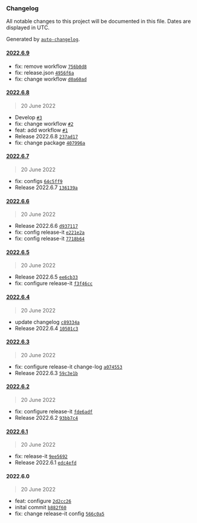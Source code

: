 ### Changelog

All notable changes to this project will be documented in this file. Dates are displayed in UTC.

Generated by [`auto-changelog`](https://github.com/CookPete/auto-changelog).

#### [2022.6.9](https://github.com/davicajucaru/release-it/compare/2022.6.8...2022.6.9)

- fix: remove workflow [`756b0d8`](https://github.com/davicajucaru/release-it/commit/756b0d837ad8dd0f40362ecf3efbdacedf733397)
- fix: release.json [`4956f6a`](https://github.com/davicajucaru/release-it/commit/4956f6a2e65a16ba9d8508dbe2510ccf16574f4f)
- fix: change workflow [`d0a60ad`](https://github.com/davicajucaru/release-it/commit/d0a60ada06a42921edb7b2da057ae2e662b9e0a7)

#### [2022.6.8](https://github.com/davicajucaru/release-it/compare/2022.6.7...2022.6.8)

> 20 June 2022

- Develop [`#3`](https://github.com/davicajucaru/release-it/pull/3)
- fix: change workflow [`#2`](https://github.com/davicajucaru/release-it/pull/2)
- feat: add workflow [`#1`](https://github.com/davicajucaru/release-it/pull/1)
- Release 2022.6.8 [`237ad17`](https://github.com/davicajucaru/release-it/commit/237ad17cbbb8aa31e2c9d5633afa8c9140c79cf8)
- fix: change package [`407996a`](https://github.com/davicajucaru/release-it/commit/407996a41f1e16e5bb75e3fa43e9ddde1225a55e)

#### [2022.6.7](https://github.com/davicajucaru/release-it/compare/2022.6.6...2022.6.7)

> 20 June 2022

- fix: configs [`64c5ff9`](https://github.com/davicajucaru/release-it/commit/64c5ff96a057e7818d9f973fbce84acc7764836a)
- Release 2022.6.7 [`136139a`](https://github.com/davicajucaru/release-it/commit/136139a8b235ea89a5a857f95dfaefd63016e8aa)

#### [2022.6.6](https://github.com/davicajucaru/release-it/compare/2022.6.5...2022.6.6)

> 20 June 2022

- Release 2022.6.6 [`d937117`](https://github.com/davicajucaru/release-it/commit/d9371177f8b675624fb3f1d88a8bf0153c349966)
- fix: config release-it [`e221e2a`](https://github.com/davicajucaru/release-it/commit/e221e2a97e83e42716a99afefbdb5eb352b1f085)
- fix: config release-it [`7718b64`](https://github.com/davicajucaru/release-it/commit/7718b643df2634aaf6b95f87e8533930f8708b62)

#### [2022.6.5](https://github.com/davicajucaru/release-it/compare/2022.6.4...2022.6.5)

> 20 June 2022

- Release 2022.6.5 [`ee6cb33`](https://github.com/davicajucaru/release-it/commit/ee6cb33f170a40b932d402c6835b1a1b26d37ab4)
- fix: configure release-it [`f3f46cc`](https://github.com/davicajucaru/release-it/commit/f3f46cc7c5ac7742b6e428209de41e7ee89dfd3e)

#### [2022.6.4](https://github.com/davicajucaru/release-it/compare/2022.6.3...2022.6.4)

> 20 June 2022

- update changelog [`c89334a`](https://github.com/davicajucaru/release-it/commit/c89334aaf01624fee3325f91e2baa82806d648f9)
- Release 2022.6.4 [`10501c3`](https://github.com/davicajucaru/release-it/commit/10501c350742b98386b776deded8cff581c89437)

#### [2022.6.3](https://github.com/davicajucaru/release-it/compare/2022.6.2...2022.6.3)

> 20 June 2022

- fix: configure release-it change-log [`a074553`](https://github.com/davicajucaru/release-it/commit/a07455370627d531ce8a1868ea116cf87ee1c35b)
- Release 2022.6.3 [`59c3e1b`](https://github.com/davicajucaru/release-it/commit/59c3e1bb671c2b8190479d41311ca051aeea2fe0)

#### [2022.6.2](https://github.com/davicajucaru/release-it/compare/2022.6.1...2022.6.2)

> 20 June 2022

- fix: configure release-it [`fde6adf`](https://github.com/davicajucaru/release-it/commit/fde6adf75a9492d69faa3d785f606655d708b9cc)
- Release 2022.6.2 [`93bb7c4`](https://github.com/davicajucaru/release-it/commit/93bb7c4746e4ee43ffe69649cd51c136f0033551)

#### [2022.6.1](https://github.com/davicajucaru/release-it/compare/2022.6.0...2022.6.1)

> 20 June 2022

- fix: release-it [`9ee5692`](https://github.com/davicajucaru/release-it/commit/9ee5692ca72a1dcc25ed3fefc1ca004682a1ae1d)
- Release 2022.6.1 [`edc4efd`](https://github.com/davicajucaru/release-it/commit/edc4efdec48a3a5ad31d24fbbc30decae0543bf0)

#### 2022.6.0

> 20 June 2022

- feat: configure [`2d2cc26`](https://github.com/davicajucaru/release-it/commit/2d2cc26b14e39e60b9b704586e14a1275adb732a)
- inital commit [`b882f60`](https://github.com/davicajucaru/release-it/commit/b882f601478d02404ccf8337e17d739d4ec6cbdd)
- fix: change release-it config [`566c0a5`](https://github.com/davicajucaru/release-it/commit/566c0a53178bc855feb39424ee7a35afef7f7884)
